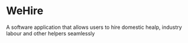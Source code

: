 # WeHire
A software application that allows users to hire domestic healp, industry labour and other helpers seamlessly
